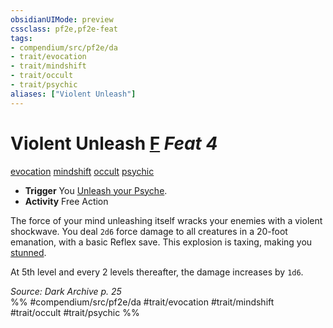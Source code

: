 ```yaml
---
obsidianUIMode: preview
cssclass: pf2e,pf2e-feat
tags:
- compendium/src/pf2e/da
- trait/evocation
- trait/mindshift
- trait/occult
- trait/psychic
aliases: ["Violent Unleash"]
---
```

# Violent Unleash  [F](chapter-9-playing-the-game.md#Actions "Free Action") *Feat 4*  
[evocation](evocation.md "Evocation School Trait")  [mindshift](mindshift-da.md "Mindshift Action & Ability Trait")  [occult](occult.md "Occult Tradition Trait")  [psychic](Reference/Rules/Traits/psychic-da.md "Psychic Class Trait")  

- **Trigger** You [Unleash your Psyche](unleash-psyche-da.md).
- **Activity** Free Action

The force of your mind unleashing itself wracks your enemies with a violent shockwave. You deal `2d6` force damage to all creatures in a 20-foot emanation, with a basic Reflex save. This explosion is taxing, making you [stunned](conditions.md#Stunned).

At 5th level and every 2 levels thereafter, the damage increases by `1d6`.

*Source: Dark Archive p. 25*  
%% #compendium/src/pf2e/da #trait/evocation #trait/mindshift #trait/occult #trait/psychic %%